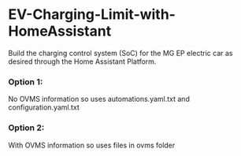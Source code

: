 # EV-Charging-Limit-with-HomeAssistant
Build the charging control system (SoC) for the MG EP electric car as desired through the Home Assistant Platform.

### Option 1: 
No OVMS information so uses automations.yaml.txt and configuration.yaml.txt

### Option 2: 
With OVMS information so uses files in ovms folder
